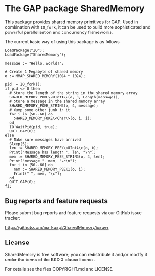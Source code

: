 # The GAP package SharedMemory

This package provides shared memory primitives for GAP. Used in combination with
`IO_fork`, it can be used to build more sophisticated and powerful parallelisation
and concurrency frameworks.

The current basic way of using this package is as follows

```
LoadPackage("IO");
LoadPackage("SharedMemory");

message := "Hello, world!";

# Create 1 Megabyte of shared memory
o := MMAP_SHARED_MEMORY(1024 * 1024);

pid := IO_fork();
if pid <> 0 then
  # Store the length of the string in the shared memory array
  SHARED_MEMORY_POKE\<UInt4\>(o, 0, Length(message));
  # Store a message in the shared memory array
  SHARED_MEMORY_POKE_STRING(o, 4, message);
  # dump some other junk in it
  for i in [50..60] do
    SHARED_MEMORY_POKE\<Char\>(o, i, i);
  od;
  IO_WaitPid(pid, true);
  QUIT_GAP(0);
else
  # Make sure messages have arrived
  Sleep(5);
  len := SHARED_MEMORY_PEEK\<UInt4\>(o, 0);
  Print("Message has length ", len, "\n");
  mem := SHARED_MEMORY_PEEK_STRING(o, 4, len);
  Print("message ", mem, "\c\n");
  for i in [50..60] do
    mem := SHARED_MEMORY_PEEK1(o, i);
    Print(" ", mem, "\c");
  od;
  QUIT_GAP(0);
fi;
```

## Bug reports and feature requests

Please submit bug reports and feature requests via our GitHub issue tracker:

  <https://github.com/markuspf/SharedMemory/issues>

## License

SharedMemory is free software; you can redistribute it and/or modify it under
the terms of the BSD 3-clause license.

For details see the files COPYRIGHT.md and LICENSE.



